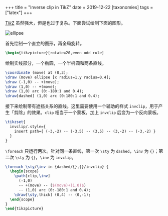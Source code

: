 +++
title = "Inverse clip in TikZ"
date = 2019-12-22
[taxonomies]
tags = ["latex"]
+++

[Ti*k*Z] 虽然强大，但是也过于复杂。下面尝试绘制下面的图形。

![ellipse](../tikz.svg)

首先绘制一个直立的图形，再全局旋转。

```tex
\begin{tikzpicture}[rotate=20,even odd rule]
```

绘制实线部分，一个椭圆，一个半椭圆和两条直线。

```tex
\coordinate (move) at (0,3);
\draw (move) ellipse [x radius=1,y radius=0.4];
\draw (-1,0) -- +(move);
\draw (1,0) -- +(move);
\draw (1,0) arc (0:-180:1 and 0.4);
\draw[dashed] (1,0) arc (0:180:1 and 0.4);
```

接下来绘制带有遮挡关系的直线。这里需要使用一个辅助的样式 `invclip`，用于产生「剪除」的效果。`clip` 相当于一个蒙板，加上 `invclip` 后变为一个反向蒙板。

```tex
\tikzset{
  invclip/.style={
    insert path={ (-3,-2) -- (-3,5) -- (3,5) -- (3,-2) -- (-3,-2) }
  }
}
```

`\foreach` 只运行两次。针对同一条直线，第一次 `\sty` 为 `dashed`，`\inv` 为 `{}`；第二次 `\sty` 为 `{}`，`\inv` 为 `invclip`。

```tex
\foreach \sty/\inv in {dashed/{},{}/invclip} {
  \begin{scope}
    \path[clip,\inv]
      (-1,0)
      -- +(move) -- ($(move)+(1,0)$)
      -- (1,0) arc (0:-180:1 and 0.4);
    \draw[\sty,thick] (0,4) -- (0,-1);
  \end{scope}
}
\end{tikzpicture}
```

[Ti*k*Z]: https://en.wikipedia.org/wiki/PGF/TikZ

